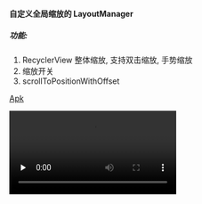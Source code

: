 #### 自定义全局缩放的 LayoutManager

##### 功能:

1. RecyclerView 整体缩放, 支持双击缩放, 手势缩放
2. 缩放开关
3. scrollToPositionWithOffset

[Apk](apk/app-debug.apk)


<video id="video" controls="" preload="none">
      <source id="mp4" src="apk/screen.mp4" type="video/mp4">
</video>